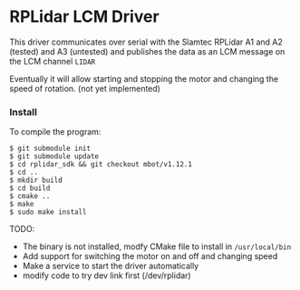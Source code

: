 # RPLidar LCM Driver #
This driver communicates over serial with the Slamtec RPLidar A1 and A2 (tested) and A3 (untested) and publishes the data as an LCM message on the LCM channel `LIDAR`

Eventually it will allow starting and stopping the motor and changing the speed of rotation. (not yet implemented)

### Install ###
To compile the program:
```
$ git submodule init
$ git submodule update
$ cd rplidar_sdk && git checkout mbot/v1.12.1
$ cd ..
$ mkdir build
$ cd build
$ cmake ..
$ make
$ sudo make install
```

TODO: 
- The binary is not installed, modfy CMake file to install in `/usr/local/bin`
- Add support for switching the motor on and off and changing speed
- Make a service to start the driver automatically
- modify code to try dev link first (/dev/rplidar)





